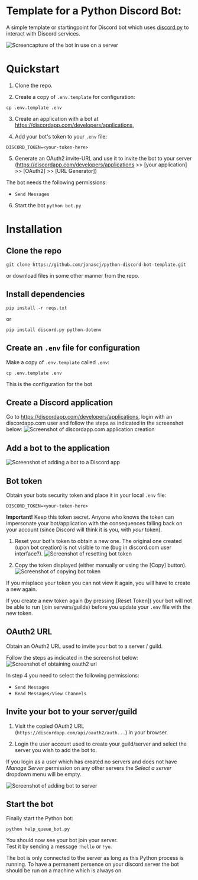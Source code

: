 # Template for a Python Discord Bot: 
A simple template or startingpoint for Discord bot 
which uses [discord.py](https://discordpy.readthedocs.io/en/latest/index.html)
to interact with Discord services.

![Screencapture of the bot in use on a server](docs/showcase.gif)


# Quickstart
1. Clone the repo.

2. Create a copy of `.env.template` for configuration:
```
cp .env.template .env
```

3. Create an application with a bot at
<https://discordapp.com/developers/applications>,

4. Add your bot's token to your `.env` file:
```
DISCORD_TOKEN=<your-token-here>
```

5. Generate an OAuth2 invite-URL and use it to invite the bot to your server
(<https://discordapp.com/developers/applications> >>  [your application] >> [OAuth2] >> [URL Generator])

The bot needs the following permissions:
* `Send Messages`


6. Start the bot `python bot.py`


# Installation 

## Clone the repo
```
git clone https://github.com/jonascj/python-discord-bot-template.git
```

or download files in some other manner from the repo.

## Install dependencies 
```
pip install -r reqs.txt
```
or
```
pip install discord.py python-dotenv
```
## Create an `.env` file for configuration
Make a copy of `.env.template` called `.env`:
```
cp .env.template .env
```
This is the configuration for the bot

## Create a Discord application 
Go to <https://discordapp.com/developers/applications>,
login with an discordapp.com user
and follow the steps as indicated in the screenshot below:
![Screenshot of discordapp.com application creation](docs/discord-create-application.png)

## Add a bot to the application
![Screenshot of adding a bot to a Discord app](docs/discord-add-bot.png)

## Bot token
Obtain your bots security token and place it in your local `.env` file:
```
DISCORD_TOKEN=<your-token-here>
```

**Important!** Keep this token secret.
Anyone who knows the token can impersonate your bot/application
with the consequences falling back on your account
(since Discord will think it is you, with _your_ token).

1. Reset your bot's token to obtain a new one. 
   The original one created (upon bot creation) is not visible to me (bug in discord.com user interface?).
   ![Screenshot of resetting bot token](docs/discord-bot-reset-token.png)

2. Copy the token displayed (either manually or using the [Copy] button). 
   ![Screenshot of copying bot token](docs/discord-bot-copy-token.png)

If you misplace your token you can not view it again, 
you will have to create a new again.

If you create a new token again (by pressing [Reset Token]) 
your bot will not be able to run (join servers/guilds) before
you update your `.env` file with the new token.


## OAuth2 URL
Obtain an OAuth2 URL used to invite your bot to a server / guild.

Follow the steps as indicated in the screenshot below: 
![Screenshot of obtaining oauth2 url](docs/discord-bot-oauth-link.png)

In step 4 you need to select the following permissions: 
* `Send Messages`
* `Read Messages/View Channels`

## Invite your bot to your server/guild
1. Visit the copied OAuth2 URL (`https://discordapp.com/api/oauth2/auth...`)
in your browser.

2. Login the user account used to create your guild/server
and select the server you wish to add the bot to.

If you login as a user which has created no servers
and does not have *Manage Server* permission on any other servers
the *Select a server* dropdown menu will be empty.

![Screenshot of adding bot to server](docs/discord-bot-add-to-server.png)



## Start the bot
Finally start the Python bot:
```
python help_queue_bot.py
```

You should now see your bot join your server.  
Test it by sending a message `!hello` or `!yo`.

The bot is only connected to the server as long as
this Python process is running.
To have a permanent persence on your discord server
the bot should be run on a machine which is always on.


